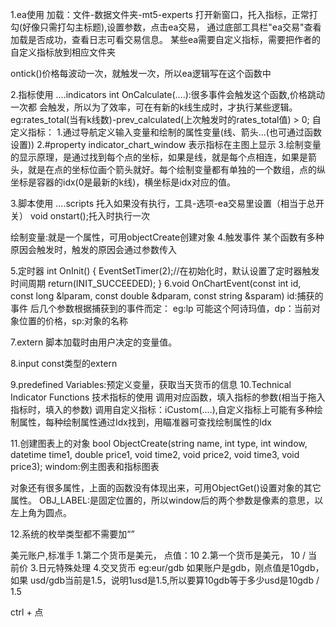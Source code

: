 1.ea使用 
加载：文件-数据文件夹-mt5-experts
打开新窗口，托入指标，正常打勾(好像只需打勾主标题),设置参数，点击ea交易，
通过底部工具栏"ea交易"查看加载是否成功，查看日志可看交易信息。
某些ea需要自定义指标，需要把作者的自定义指标放到相应文件夹

ontick()价格每波动一次，就触发一次，所以ea逻辑写在这个函数中

2.指标使用
....indicators
int OnCalculate(....):很多事件会触发这个函数,价格跳动一次都
会触发，所以为了效率，可在有新的k线生成时，才执行某些逻辑。
eg:rates_total(当有k线数)-prev_calculated(上次触发时的rates_total值) > 0;
自定义指标：
1.通过导航定义输入变量和绘制的属性变量(线、箭头...(也可通过函数设置))
2.#property indicator_chart_window  表示指标在主图上显示
3.绘制变量的显示原理，是通过找到每个点的坐标，如果是线，就是每个点相连，如果是箭头，就是在点的坐标位画个箭头就好。每个绘制变量都有单独的一个数组，点的纵坐标是容器的idx(0是最新的k线)，横坐标是idx对应的值。

3.脚本使用
....scripts
托入如果没有执行，工具-选项-ea交易里设置（相当于总开关）
void onstart();托入时执行一次

绘制变量:就是一个属性，可用objectCreate创建对象
4.触发事件
某个函数有多种原因会触发时，触发的原因会通过参数传入

5.定时器
int OnInit()
  {
   EventSetTimer(2);//在初始化时，默认设置了定时器触发时间周期
   return(INIT_SUCCEEDED);
  }
6.void OnChartEvent(const int id,
                  const long &lparam,
                  const double &dparam,
                  const string &sparam)
id:捕获的事件
后几个参数根据捕获到的事件而定：
eg:lp 可能这个阿诗玛值，dp：当前对象位置的价格，sp:对象的名称

7.extern
脚本加载时由用户决定的变量值。

8.input
const类型的extern 

9.predefined Variables:预定义变量，获取当天货币的信息
10.Technical Indicator Functions 技术指标的使用
调用对应函数，填入指标的参数(相当于拖入指标时，填入的参数)
调用自定义指标：iCustom(....),自定义指标上可能有多种绘制属性，每种绘制属性通过Idx找到，用瞄准器可查找绘制属性的Idx

11.创建图表上的对象
bool ObjectCreate(string name, int type, int window, datetime time1, double price1, void time2, void price2, void time3, void price3); 
windom:例主图表和指标图表

对象还有很多属性，上面的函数没有体现出来，可用ObjectGet()设置对象的其它属性。
OBJ_LABEL:是固定位置的，所以window后的两个参数是像素的意思，以
左上角为圆点。

12.系统的枚举类型都不需要加“”



美元账户,标准手
1.第二个货币是美元，   点值：10
2.第一个货币是美元，  10 / 当前价
3.日元特殊处理
4.交叉货币  eg:eur/gdb 如果账户是gdb，刚点值是10gdb，如果 usd/gdb当前是1.5，说明1usd是1.5,所以要算10gdb等于多少usd是10gdb / 1.5


ctrl + 点


